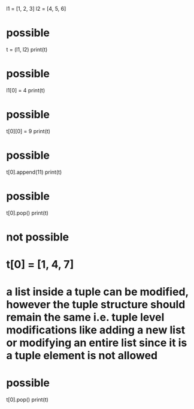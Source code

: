 l1 = [1, 2, 3]
l2 = [4, 5, 6]

# possible

t = (l1, l2)
print(t)

# possible

l1[0] = 4
print(t)

# possible

t[0][0] = 9
print(t)

# possible

t[0].append(11)
print(t)

# possible

t[0].pop()
print(t)

# not possible

# t[0] = [1, 4, 7]

# a list inside a tuple can be modified, however the tuple structure should remain the same i.e. tuple level modifications like adding a new list or modifying an entire list since it is a tuple element is not allowed

# possible

t[0].pop()
print(t)
